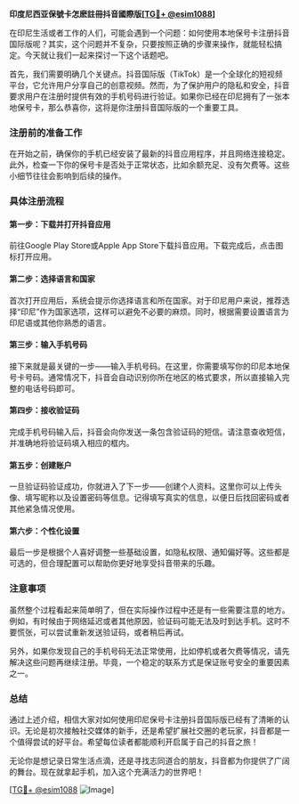 **印度尼西亚保號卡怎麽註冊抖音國際版[[TG💪+ @esim1088](https://t.me/s/esim1088)]**

在印尼生活或者工作的人们，可能会遇到一个问题：如何使用本地保号卡注册抖音国际版呢？其实，这个问题并不复杂，只要按照正确的步骤来操作，就能轻松搞定。今天就让我们一起来探讨一下这个话题吧。

首先，我们需要明确几个关键点。抖音国际版（TikTok）是一个全球化的短视频平台，它允许用户分享自己的创意视频。然而，为了保护用户的隐私和安全，抖音要求用户在注册时提供有效的手机号码进行验证。如果你已经在印尼拥有了一张本地保号卡，那么恭喜你，这将是你注册抖音国际版的一个重要工具。

### 注册前的准备工作

在开始之前，确保你的手机已经安装了最新的抖音应用程序，并且网络连接稳定。此外，检查一下你的保号卡是否处于正常状态，比如余额充足、没有欠费等。这些小细节往往会影响到后续的操作。

### 具体注册流程

#### 第一步：下载并打开抖音应用
前往Google Play Store或Apple App Store下载抖音应用。下载完成后，点击图标打开应用。

#### 第二步：选择语言和国家
首次打开应用后，系统会提示你选择语言和所在国家。对于印尼用户来说，推荐选择“印尼”作为国家选项，这样可以避免不必要的麻烦。同时，根据需要设置语言为印尼语或其他你熟悉的语言。

#### 第三步：输入手机号码
接下来就是最关键的一步——输入手机号码。在这里，你需要填写你的印尼本地保号卡号码。通常情况下，抖音会自动识别你所在地区的格式要求，所以直接输入完整的电话号码即可。

#### 第四步：接收验证码
完成手机号码输入后，抖音会向你发送一条包含验证码的短信。请注意查收短信，并准确地将验证码填入相应的框内。

#### 第五步：创建账户
一旦验证码验证成功，你就进入了下一步——创建个人资料。这里你可以上传头像、填写昵称以及设置密码等信息。记得填写真实的信息，以便日后找回密码或者其他紧急情况使用。

#### 第六步：个性化设置
最后一步是根据个人喜好调整一些基础设置，如隐私权限、通知偏好等。这些都是可选的，但合理配置可以帮助你更好地享受抖音带来的乐趣。

### 注意事项

虽然整个过程看起来简单明了，但在实际操作过程中还是有一些需要注意的地方。例如，有时候由于网络延迟或者其他原因，验证码可能无法及时到达手机。这时不要慌张，可以尝试重新发送验证码，或者稍后再试。

另外，如果你发现自己的手机号码无法正常使用，比如停机或者欠费等情况，请先解决这些问题再继续注册。毕竟，一个稳定的联系方式是保证账号安全的重要因素之一。

### 总结

通过上述介绍，相信大家对如何使用印尼保号卡注册抖音国际版已经有了清晰的认识。无论是初次接触社交媒体的新手，还是希望扩展社交圈的老玩家，抖音都是一个值得尝试的好平台。希望每位读者都能顺利开启属于自己的抖音之旅！

无论你是想记录日常生活点滴，还是寻找志同道合的朋友，抖音都为你提供了广阔的舞台。现在就拿起手机，加入这个充满活力的世界吧！

[[TG💪+ @esim1088](https://t.me/s/esim1088) ![Image](https://i.postimg.cc/4NQfJmqS/Snipaste-2025-05-13-00-14-12.png)]